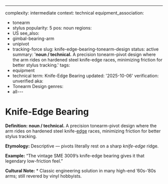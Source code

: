 ---
complexity: intermediate
context: technical
equipment_association:
- tonearm
- stylus
popularity: 5
pos: noun
regions:
- US
see_also:
- gimbal-bearing-arm
- unipivot
- tracking-force
slug: knife-edge-bearing-tonearm-design
status: active
summary: '**noun / technical.** A precision tonearm-pivot design where the arm rides
  on hardened steel knife-edge races, minimizing friction for better stylus tracking.'
tags:
- equipment
- technical
term: Knife-Edge Bearing
updated: '2025-10-06'
verification: unverified
aka:
- Tonearm Design
genres:
- all---

# Knife-Edge Bearing

**Definition:** **noun / technical.** A precision tonearm-pivot design where the arm rides on hardened steel knife-[edge](../e/edge-warp/) races, minimizing friction for better stylus tracking.

**Etymology:** Descriptive — pivots literally rest on a sharp *knife-edge* ridge.

**Example:** “The vintage SME 3009’s knife-edge bearing gives it that legendary low-friction feel.”

**Cultural Note:** * Classic engineering solution in many high-end ’60s-’80s arms; still revered by vinyl hobbyists.

